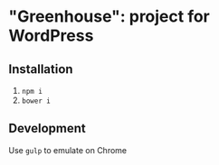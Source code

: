 # "Greenhouse": project for WordPress

## Installation

1. `npm i`
2. `bower i`

## Development

Use `gulp` to emulate on Chrome
